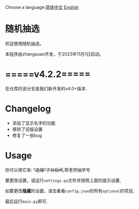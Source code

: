 Choose a language:[简体中文](https://github.com/zhangxuan2011/RandomChoose/tree/withQt/README.md) [English](https://github.com/zhangxuan2011/RandomChoose/tree/withQt/README_ENGLISH.md)
# 随机抽选
欢迎使用随机抽选。

本程序由zhangxuan开发，于2023年11月1日启动。
# =====v4.2.2=====
在仓库的该分支是我们新开发的v4.0+版本.
# Changelog
  - 添加了显示名字的功能
  - 移除了旧版设置
  - 修复了一些bug
# Usage
你可以用它来: ~~"造福"子孙后代~~,帮老师抽学号

要更改设置，请运行`settings.py`文件并按照上面的提示设置,

如要更改**隐藏**的设置，请去看看`config.json`的所有`optional`的项目,

最后运行`main.py`即可.
